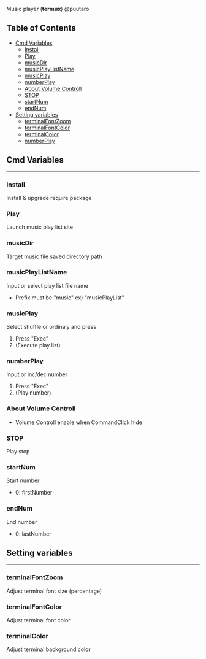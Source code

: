 Music player  (**termux**) @puutaro

Table of Contents
-------
<!-- vim-markdown-toc GFM --> 
* [Cmd Variables](#cmd-variables)
	* [Install](#install)
	* [Play](#play)
	* [musicDir](#musicdir)
	* [musicPlayListName](#musicplaylistname)
	* [musicPlay](#musicplay)
	* [numberPlay](#numberplay)
	* [About Volume Controll](#about-volume-controll)
	* [STOP](#stop)
	* [startNum](#startnum)
	* [endNum](#endnum)
* [Setting variables](#setting-variables)
	* [terminalFontZoom](#terminalfontzoom)
	* [terminalFontColor](#terminalfontcolor)
	* [terminalColor](#playmode)
	* [numberPlay](#terminalcolor)


## Cmd Variables
--------
### Install
Install & upgrade require package

### Play 
Launch music play list site

### musicDir 
Target music file saved directory path

### musicPlayListName 
Input or select play list file name
- Prefix must be "music" 
	ex) "musicPlayList"

### musicPlay 
Select shuffle or ordinaly and press
1. Press "Exec"
2. (Execute play list)

### numberPlay 
Input or inc/dec number

1. Press "Exec" 
2. (Play number)

### About Volume Controll
- Volume Controll enable when CommandClick hide

### STOP
Play stop

### startNum 
Start number
- 0: firstNumber

### endNum
End number
- 0: lastNumber


## Setting variables
---------

### terminalFontZoom
Adjust terminal font size (percentage)

### terminalFontColor
Adjust terminal font color

### terminalColor
Adjust terminal background color
